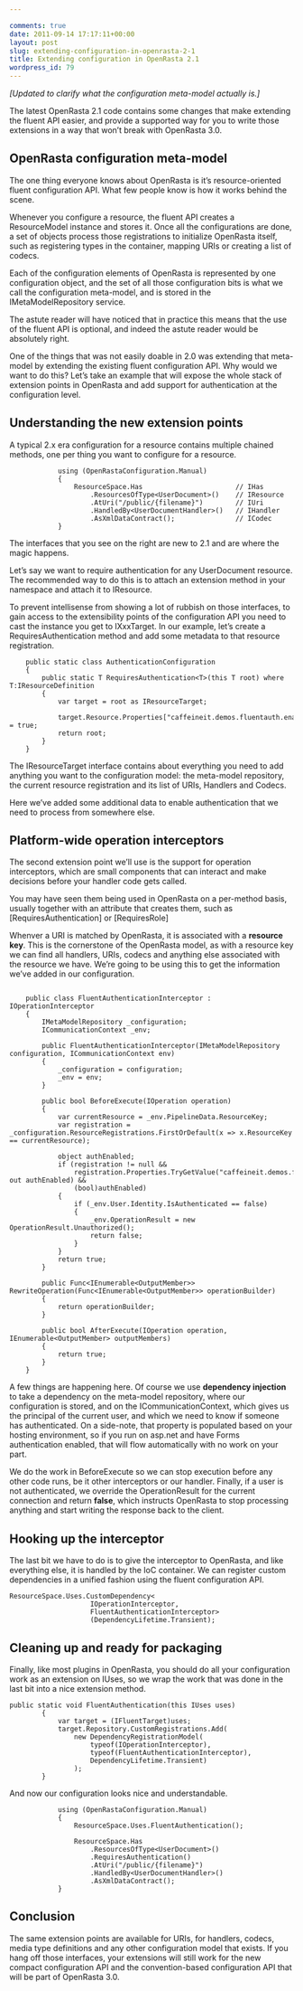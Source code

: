 ```yaml
---

comments: true
date: 2011-09-14 17:17:11+00:00
layout: post
slug: extending-configuration-in-openrasta-2-1
title: Extending configuration in OpenRasta 2.1
wordpress_id: 79
---
```


_[Updated to clarify what the configuration meta-model actually is.]_

The latest OpenRasta 2.1 code contains some changes that make extending the fluent API easier, and provide a supported way for you to write those extensions in a way that won’t break with OpenRasta 3.0.

## OpenRasta configuration meta-model

The one thing everyone knows about OpenRasta is it’s resource-oriented fluent configuration API. What few people know is how it works behind the scene.

Whenever you configure a resource, the fluent API creates a ResourceModel instance and stores it. Once all the configurations are done, a set of objects process those registrations to initialize OpenRasta itself, such as registering types in the container, mapping URIs or creating a list of codecs.

Each of the configuration elements of OpenRasta is represented by one configuration object, and the set of all those configuration bits is what we call the configuration meta-model, and is stored in the IMetaModelRepository service.

The astute reader will have noticed that in practice this means that the use of the fluent API is optional, and indeed the astute reader would be absolutely right.

One of the things that was not easily doable in 2.0 was extending that meta-model by extending the existing fluent configuration API. Why would we want to do this? Let’s take an example that will expose the whole stack of extension points in OpenRasta and add support for authentication at the configuration level.

## Understanding the new extension points

A typical 2.x era configuration for a resource contains multiple chained methods, one per thing you want to configure for a resource.

```
            using (OpenRastaConfiguration.Manual)  
            {  
                ResourceSpace.Has                       // IHas  
                    .ResourcesOfType<UserDocument>()    // IResource  
                    .AtUri("/public/{filename}")        // IUri  
                    .HandledBy<UserDocumentHandler>()   // IHandler  
                    .AsXmlDataContract();               // ICodec  
            }
```

The interfaces that you see on the right are new to 2.1 and are where the magic happens.

Let’s say we want to require authentication for any UserDocument resource. The recommended way to do this is to attach an extension method in your namespace and attach it to IResource.

To prevent intellisense from showing a lot of rubbish on those interfaces, to gain access to the extensibility points of the configuration API you need to cast the instance you get to IXxxTarget. In our example, let’s create a RequiresAuthentication method and add some metadata to that resource registration.

```
    public static class AuthenticationConfiguration  
    {  
        public static T RequiresAuthentication<T>(this T root) where T:IResourceDefinition  
        {  
            var target = root as IResourceTarget;  

            target.Resource.Properties["caffeineit.demos.fluentauth.enabled"] = true;  
            return root;  
        }  
    }
```

The IResourceTarget interface contains about everything you need to add anything you want to the configuration model: the meta-model repository, the current resource registration and its list of URIs, Handlers and Codecs.

Here we’ve added some additional data to enable authentication that we need to process from somewhere else.

## Platform-wide operation interceptors

The second extension point we’ll use is the support for operation interceptors, which are small components that can interact and make decisions before your handler code gets called.

You may have seen them being used in OpenRasta on a per-method basis, usually together with an attribute that creates them, such as [RequiresAuthentication] or [RequiresRole]

Whenver a URI is matched by OpenRasta, it is associated with a **resource key**. This is the cornerstone of the OpenRasta model, as with a resource key we can find all handlers, URIs, codecs and anything else associated with the resource we have. We’re going to be using this to get the information we’ve added in our configuration.

```

    public class FluentAuthenticationInterceptor : IOperationInterceptor  
    {  
        IMetaModelRepository _configuration;  
        ICommunicationContext _env;  

        public FluentAuthenticationInterceptor(IMetaModelRepository configuration, ICommunicationContext env)  
        {  
            _configuration = configuration;  
            _env = env;  
        }  

        public bool BeforeExecute(IOperation operation)  
        {  
            var currentResource = _env.PipelineData.ResourceKey;  
            var registration = _configuration.ResourceRegistrations.FirstOrDefault(x => x.ResourceKey == currentResource);  

            object authEnabled;  
            if (registration != null &&  
                registration.Properties.TryGetValue("caffeineit.demos.fluentauth.enabled", out authEnabled) &&  
                (bool)authEnabled)  
            {  
                if (_env.User.Identity.IsAuthenticated == false)  
                {  
                    _env.OperationResult = new OperationResult.Unauthorized();  
                    return false;  
                }  
            }  
            return true;  
        }  

        public Func<IEnumerable<OutputMember>> RewriteOperation(Func<IEnumerable<OutputMember>> operationBuilder)  
        {  
            return operationBuilder;  
        }  

        public bool AfterExecute(IOperation operation, IEnumerable<OutputMember> outputMembers)  
        {  
            return true;  
        }  
    }

```

A few things are happening here. Of course we use **dependency injection** to take a dependency on the meta-model repository, where our configuration is stored, and on the ICommunicationContext, which gives us the principal of the current user, and which we need to know if someone has authenticated. On a side-note, that property is populated based on your hosting environment, so if you run on asp.net and have Forms authentication enabled, that will flow automatically with no work on your part.

We do the work in BeforeExecute so we can stop execution before any other code runs, be it other interceptors or our handler. Finally, if a user is not authenticated, we override the OperationResult for the current connection and return **false**, which instructs OpenRasta to stop processing anything and start writing the response back to the client.

## Hooking up the interceptor

The last bit we have to do is to give the interceptor to OpenRasta, and like everything else, it is handled by the IoC container. We can register custom dependencies in a unified fashion using the fluent configuration API.

```
ResourceSpace.Uses.CustomDependency<  
                    IOperationInterceptor,   
                    FluentAuthenticationInterceptor>  
                    (DependencyLifetime.Transient);
```

## Cleaning up and ready for packaging

Finally, like most plugins in OpenRasta, you should do all your configuration work as an extension on IUses, so we wrap the work that was done in the last bit into a nice extension method.

```
public static void FluentAuthentication(this IUses uses)  
        {  
            var target = (IFluentTarget)uses;  
            target.Repository.CustomRegistrations.Add(  
                new DependencyRegistrationModel(  
                    typeof(IOperationInterceptor),  
                    typeof(FluentAuthenticationInterceptor),  
                    DependencyLifetime.Transient)  
                );  
        }
```

And now our configuration looks nice and understandable.

```
            using (OpenRastaConfiguration.Manual)  
            {  
                ResourceSpace.Uses.FluentAuthentication();  

                ResourceSpace.Has                      
                    .ResourcesOfType<UserDocument>()   
                    .RequiresAuthentication()  
                    .AtUri("/public/{filename}")       
                    .HandledBy<UserDocumentHandler>()  
                    .AsXmlDataContract();              
            }
```

## Conclusion

The same extension points are available for URIs, for handlers, codecs, media type definitions and any other configuration model that exists. If you hang off those interfaces, your extensions will still work for the new compact configuration API and the convention-based configuration API that will be part of OpenRasta 3.0.
